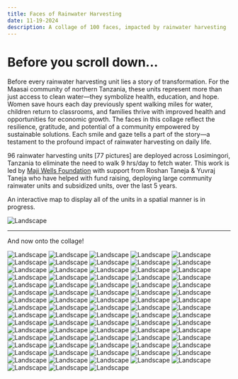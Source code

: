 ```yaml
---
title: Faces of Rainwater Harvesting
date: 11-19-2024
description: A collage of 100 faces, impacted by rainwater harvesting
---
```


# Before you scroll down...

Before every rainwater harvesting unit lies a story of transformation. For the Maasai community of northern Tanzania, these units represent more than just access to clean water—they symbolize health, education, and hope. Women save hours each day previously spent walking miles for water, children return to classrooms, and families thrive with improved health and opportunities for economic growth. The faces in this collage reflect the resilience, gratitude, and potential of a community empowered by sustainable solutions. Each smile and gaze tells a part of the story—a testament to the profound impact of rainwater harvesting on daily life.

96 rainwater harvesting units [77 pictures] are deployed across Losimingori, Tanzania to eliminate the need to walk 9 hrs/day to fetch water. This work is led by [Maji Wells Foundation](https://majiwells.org/) with support from Roshan Taneja & Yuvraj Taneja who have helped with fund raising, deploying large community rainwater units and subsidized units, over the last 5 years.

An interactive map to display all of the units in a spatial manner is in progress.

![](./images/3/map.png "Landscape")

---

And now onto the collage!

![](./images/3/0ba719ee-e211-4039-b0bb-3727eb81c30c.jpg "Landscape")
![](./images/3/0c2a693c-caef-4976-8d14-b4ca874a1ffb.jpg "Landscape")
![](./images/3/0eda5bfa-e237-496c-acbc-493ced66e64e.jpg "Landscape")
![](./images/3/1c871a61-7c75-476e-a4e9-3373c9e13cd8.jpg "Landscape")
![](./images/3/1ca15fd8-ae5d-437a-b4ae-776ba67b3930.jpg "Landscape")
![](./images/3/2a845937-6e83-49a4-aad3-6a37e9b6afa9.jpg "Landscape")
![](./images/3/2b8c6aa8-ef9a-4dc2-abd9-f80fb68166f0.jpg "Landscape")
![](./images/3/2cc0d206-b1ed-498a-b1bf-7bfb48667a11.jpg "Landscape")
![](./images/3/2e9ba492-c999-45e3-b8ca-f8b5f1b25ad7.jpg "Landscape")
![](./images/3/2eec21fd-6eb8-46f9-a8ab-b3aec1ed99fa.jpg "Landscape")
![](./images/3/3a69dc1d-9c5c-4932-9fe7-704646fa4e3e.jpg "Landscape")
![](./images/3/3b406f1f-dbf7-474d-801b-0f438fda3f33.jpg "Landscape")
![](./images/3/3ce6bae5-0a41-45d6-b023-78a370352be6.jpg "Landscape")
![](./images/3/4d189a2b-1c3b-4228-9da6-205738545123.jpg "Landscape")
![](./images/3/4f996b75-ab19-49e3-8958-8424367dc2e1.jpg "Landscape")
![](./images/3/5a387ee7-0c22-43c8-aab8-30adaf227b6d.jpg "Landscape")
![](./images/3/5cb66456-d64a-4ff3-ba85-bc5384c23c02.jpg "Landscape")
![](./images/3/6bb931ce-0677-46be-90a4-b6004e3e30d7.jpg "Landscape")
![](./images/3/8c5c51cc-6c03-4ff2-b979-f83d307a6e7f.jpg "Landscape")
![](./images/3/18d00cac-3c2f-4796-809f-78953ea61cb5.jpg "Landscape")
![](./images/3/21eb5184-15e5-4215-9f3f-1761bea7f394.jpg "Landscape")
![](./images/3/45a7f0c7-8bdf-46ea-bc1c-697525823919.jpg "Landscape")
![](./images/3/47ad7355-f07d-41ba-b465-03841690b717.jpg "Landscape")
![](./images/3/53f5c254-4e77-4381-9d40-7850995aa047.jpg "Landscape")
![](./images/3/55cb813f-2c70-4a77-818e-bbec79ce0ade.jpg "Landscape")
![](./images/3/57e63d19-71ed-4ffc-9138-d47df7e2a9b9.jpg "Landscape")
![](./images/3/61af921f-4fcf-4e50-b287-d0d344ddc6d7.jpg "Landscape")
![](./images/3/77fa31f0-b3fd-45d5-bd38-791a2d5e7cde.jpg "Landscape")
![](./images/3/91bcfa85-1a39-4af9-b93d-00f67b4d86fe.jpg "Landscape")
![](./images/3/91face46-ce85-466c-acf9-ffc1dd5baff5.jpg "Landscape")
![](./images/3/277a21c5-d3c5-4c33-83ce-7edad2eb5b2a.jpg "Landscape")
![](./images/3/585c1ec6-794d-4826-921f-b6f0e65db8e8.jpg "Landscape")
![](./images/3/662a437a-6cc8-4816-bcd9-2adef4feda50.jpg "Landscape")
![](./images/3/919a6a7d-8c03-43bd-9970-d9e077aba1b5.jpg "Landscape")
![](./images/3/1286ceb4-20c8-4829-ab45-cdc24b7cae8f.jpg "Landscape")
![](./images/3/2398ff4e-6f97-4ff0-8e6a-c01fbef7a67f.jpg "Landscape")
![](./images/3/3050fc7e-3f28-486b-beec-2892d2f1bd15.jpg "Landscape")
![](./images/3/5235a3f1-195c-4e57-94db-ea076c4a8cae.jpg "Landscape")
![](./images/3/6817f458-bfed-4e63-bd5a-ae079a0fb775.jpg "Landscape")
![](./images/3/7113f054-43de-4ce2-82c2-8eacb420c0c7.jpg "Landscape")
![](./images/3/51295f20-26c6-44f0-97dc-33d52934a2e1.jpg "Landscape")
![](./images/3/80987fe5-3065-419d-a675-8b1e70430358.jpg "Landscape")
![](./images/3/81509c3a-6905-40f4-8983-d54c1293f08c.jpg "Landscape")
![](./images/3/745842b7-ece1-41cb-b33f-2442006d968d.jpg "Landscape")
![](./images/3/926669f0-1d59-41aa-b7e1-6787ae5f8ea0.jpg "Landscape")
![](./images/3/8345708c-7881-471f-8e14-cda0f57a8a41.jpg "Landscape")
![](./images/3/16388738-0532-4bf2-9fd3-f81f19ef7369.jpg "Landscape")
![](./images/3/47678340-d7ee-4875-af77-79a2d8b9eb24.jpg "Landscape")
![](./images/3/a0fef346-f14e-493f-8661-a760f9c71370.jpg "Landscape")
![](./images/3/a2dff9c5-ea55-4e0e-9701-2de1e50f53a4.jpg "Landscape")
![](./images/3/a9e27301-16ad-4606-894c-c8c5a02fd4e5.jpg "Landscape")
![](./images/3/a54a07e3-739b-4ba3-9b19-17e5fcbbff7a.jpg "Landscape")
![](./images/3/a5178902-b6ef-40b6-b78d-b35d7c7612a4.jpg "Landscape")
![](./images/3/ba87e1d1-6c26-4363-b247-7e8306da26c8.jpg "Landscape")
![](./images/3/ba451ff2-6a02-45ff-9fe9-1593626ca9c5.jpg "Landscape")
![](./images/3/be33f463-15fc-4be0-b476-09c351d9888c.jpg "Landscape")
![](./images/3/c83013db-0bb6-4d16-a59d-6e22ecec1842.jpg "Landscape")
![](./images/3/c562085d-2f39-44ae-8c16-ccf41bac58de.jpg "Landscape")
![](./images/3/cc4525f6-ec09-467f-99ea-b914b903ad39.jpg "Landscape")
![](./images/3/d0f33ed5-f2b7-487e-8752-02e1e971d414.jpg "Landscape")
![](./images/3/d1b29292-4423-4020-adb9-8986a09828ea.jpg "Landscape")
![](./images/3/d40a5700-4322-4a0f-9122-4cc44149bfed.jpg "Landscape")
![](./images/3/dba35901-21b3-48f6-b80f-729e6c153cbd.jpg "Landscape")
![](./images/3/dce3a67d-0e5d-4abe-bb79-db11e349aa66.jpg "Landscape")
![](./images/3/dd582904-098c-4ca1-b6e7-692d1433997c.jpg "Landscape")
![](./images/3/df481c8e-efe6-4921-8147-fd7a2bdae6e7.jpg "Landscape")
![](./images/3/e1e5189d-a82c-492f-b9b7-1fad71f0f53d.jpg "Landscape")
![](./images/3/e3a65031-6953-44ca-9b8a-fc3c430790c7.jpg "Landscape")
![](./images/3/e7adfa0c-f209-45f1-af0b-1a97d4c7831c.jpg "Landscape")
![](./images/3/e44444fb-68e8-40cc-9d04-a250ebca5eed.jpg "Landscape")
![](./images/3/ed995fb3-cda5-42bd-9a6c-ebdd2265e778.jpg "Landscape")
![](./images/3/ef6a7009-96b5-4689-b7bd-25fc12869d73.jpg "Landscape")
![](./images/3/f26eb8be-88b2-41fe-8cc0-e0ea4daec732.jpg "Landscape")
![](./images/3/f53d3f1d-dbbf-4390-b9ef-7373cf71a8e8.jpg "Landscape")
![](./images/3/f3476465-397d-4e53-9574-fa26d0d126aa.jpg "Landscape")
![](./images/3/faad8c4a-de6c-4d8f-a98d-f5a1628e77a6.jpg "Landscape")
![](./images/3/fc845312-0f0c-447d-a9a6-bdc815ebfb9b.jpg "Landscape")
![](./images/3/fcfaf735-44a4-4321-b9b1-f89a11c8884f.jpg "Landscape")
